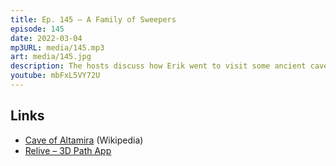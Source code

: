 ```yaml
---
title: Ep. 145 – A Family of Sweepers
episode: 145
date: 2022-03-04
mp3URL: media/145.mp3
art: media/145.jpg
description: The hosts discuss how Erik went to visit some ancient cave paintings, had lunch with some friends from Madrid, and then went for a hike on a Roman road, Dennis heard a horrible open mic guitar guy, sweeps his steps with a six foot broom, makes manure tea, deep throats asparagus, Erik's mailbox is a time machine, and he fondled baby rabbits.
youtube: mbFxL5VY72U
---
```


## Links

- [Cave of Altamira](https://en.wikipedia.org/wiki/Cave_of_Altamira) (Wikipedia)
- [Relive – 3D Path App](https://www.relive.cc)
